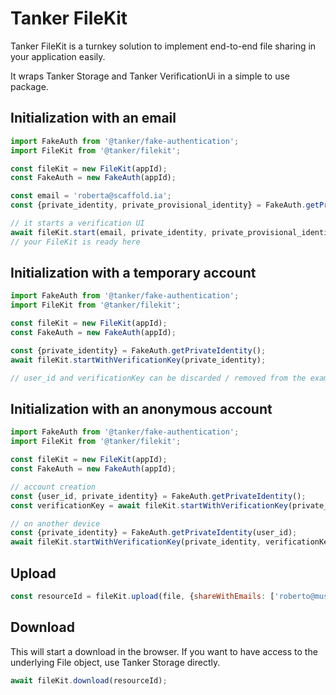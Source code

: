 # Tanker FileKit

Tanker FileKit is a turnkey solution to implement end-to-end file sharing in your application easily.

It wraps Tanker Storage and Tanker VerificationUi in a simple to use package.

## Initialization with an email

```javascript
import FakeAuth from '@tanker/fake-authentication';
import FileKit from '@tanker/filekit';

const fileKit = new FileKit(appId);
const FakeAuth = new FakeAuth(appId);

const email = 'roberta@scaffold.ia';
const {private_identity, private_provisional_identity} = FakeAuth.getPrivateIdentity(email);

// it starts a verification UI
await fileKit.start(email, private_identity, private_provisional_identity);
// your FileKit is ready here
```

## Initialization with a temporary account

```javascript
import FakeAuth from '@tanker/fake-authentication';
import FileKit from '@tanker/filekit';

const fileKit = new FileKit(appId);
const FakeAuth = new FakeAuth(appId);

const {private_identity} = FakeAuth.getPrivateIdentity();
await fileKit.startWithVerificationKey(private_identity);

// user_id and verificationKey can be discarded / removed from the example
```

## Initialization with an anonymous account

```javascript
import FakeAuth from '@tanker/fake-authentication';
import FileKit from '@tanker/filekit';

const fileKit = new FileKit(appId);
const FakeAuth = new FakeAuth(appId);

// account creation
const {user_id, private_identity} = FakeAuth.getPrivateIdentity();
const verificationKey = await fileKit.startWithVerificationKey(private_identity);

// on another device
const {private_identity} = FakeAuth.getPrivateIdentity(user_id);
await fileKit.startWithVerificationKey(private_identity, verificationKey);
```

## Upload

```javascript
const resourceId = fileKit.upload(file, {shareWithEmails: ['roberto@muscle.com']});
```

## Download

This will start a download in the browser. If you want to have access to the underlying File object, use Tanker Storage directly.

```javascript
await fileKit.download(resourceId);
```


